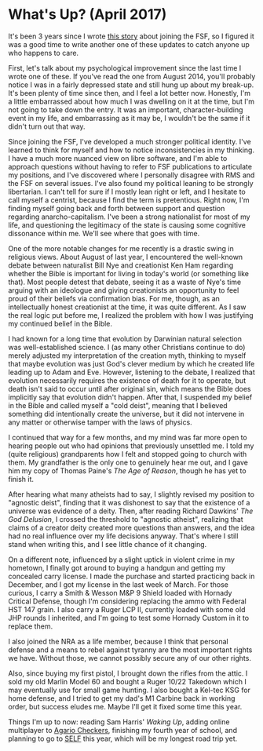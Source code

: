 <title>What's Up? (April 2017) - Dave's World</title>

What's Up? (April 2017)
=======================

It's been 3 years since I wrote [this story][1] about joining the FSF, so I
figured it was a good time to write another one of these updates to catch
anyone up who happens to care.

First, let's talk about my psychological improvement since the last time I
wrote one of these. If you've read the one from August 2014, you'll probably
notice I was in a fairly depressed state and still hung up about my
break-up. It's been plenty of time since then, and I feel a lot better
now. Honestly, I'm a little embarrassed about how much I was dwelling on it at
the time, but I'm not going to take down the entry. It was an important,
character-building event in my life, and embarrassing as it may be, I wouldn't
be the same if it didn't turn out that way.

Since joining the FSF, I've developed a much stronger political identity. I've
learned to think for myself and how to notice inconsistencies in my thinking. I
have a much more nuanced view on libre software, and I'm able to approach
questions without having to refer to FSF publications to articulate my
positions, and I've discovered where I personally disagree with RMS and the FSF
on several issues. I've also found my political leaning to be strongly
libertarian. I can't tell for sure if I mostly lean right or left, and I
hesitate to call myself a centrist, because I find the term is
pretentious. Right now, I'm finding myself going back and forth between support
and question regarding anarcho-capitalism. I've been a strong nationalist for
most of my life, and questioning the legitimacy of the state is causing some
cognitive dissonance within me. We'll see where that goes with time.

One of the more notable changes for me recently is a drastic swing in religious
views. About August of last year, I encountered the well-known debate between
naturalist Bill Nye and creationist Ken Ham regarding whether the Bible is
important for living in today's world (or something like that). Most people
detest that debate, seeing it as a waste of Nye's time arguing with an
ideologue and giving creationists an opportunity to feel proud of their beliefs
via confirmation bias. For me, though, as an intellectually honest creationist
at the time, it was quite different. As I saw the real logic put before me, I
realized the problem with how I was justifying my continued belief in the
Bible.

I had known for a long time that evolution by Darwinian natural selection was
well-established science. I (as many other Christians continue to do) merely
adjusted my interpretation of the creation myth, thinking to myself that maybe
evolution was just God's clever medium by which he created life leading up to
Adam and Eve. However, listening to the debate, I realized that evolution
necessarily requires the existence of death for it to operate, but death isn't
said to occur until after original sin, which means the Bible does implicitly
say that evolution didn't happen. After that, I suspended my belief in the
Bible and called myself a "cold deist", meaning that I believed something did
intentionally create the universe, but it did not intervene in any matter or
otherwise tamper with the laws of physics.

I continued that way for a few months, and my mind was far more open to hearing
people out who had opinions that previously unsettled me. I told my (quite
religious) grandparents how I felt and stopped going to church with them. My
grandfather is the only one to genuinely hear me out, and I gave him my copy of
Thomas Paine's _The Age of Reason_, though he has yet to finish it.

After hearing what many atheists had to say, I slightly revised my position to
"agnostic deist", finding that it was dishonest to say that the existence of a
universe was evidence of a deity. Then, after reading Richard Dawkins' _The God
Delusion_, I crossed the threshold to "agnostic atheist", realizing that claims
of a creator deity created more questions than answers, and the idea had no
real influence over my life decisions anyway. That's where I still stand when
writing this, and I see little chance of it changing.

On a different note, influenced by a slight uptick in violent crime in my
hometown, I finally got around to buying a handgun and getting my concealed
carry license. I made the purchase and started practicing back in December, and
I got my license in the last week of March. For those curious, I carry a Smith
& Wesson M&P 9 Shield loaded with Hornady Critical Defense, though I'm
considering replacing the ammo with Federal HST 147 grain. I also carry a Ruger
LCP II, currently loaded with some old JHP rounds I inherited, and I'm going to
test some Hornady Custom in it to replace them.

I also joined the NRA as a life member, because I think that personal defense
and a means to rebel against tyranny are the most important rights we
have. Without those, we cannot possibly secure any of our other rights.

Also, since buying my first pistol, I brought down the rifles from the attic. I
sold my old Marlin Model 60 and bought a Ruger 10/22 Takedown which I may
eventually use for small game hunting. I also bought a Kel-tec KSG for home
defense, and I tried to get my dad's M1 Carbine back in working order, but
success eludes me. Maybe I'll get it fixed some time this year.

Things I'm up to now: reading Sam Harris' _Waking Up_, adding online
multiplayer to [Agario Checkers][2], finishing my fourth year of school, and
planning to go to [SELF][3] this year, which will be my longest road trip yet.

[1]: fsf.html
[2]: http://delwink.com/software/agario-checkers.html
[3]: http://www.southeastlinuxfest.org/
